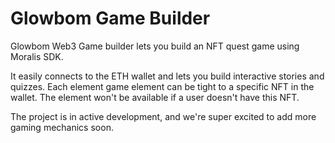 # Glowbom Game Builder

Glowbom Web3 Game builder lets you build an NFT quest game using Moralis SDK.

It easily connects to the ETH wallet and lets you build interactive stories and quizzes. Each element game element can be tight to a specific NFT in the wallet.
The element won't be available if a user doesn't have this NFT.

The project is in active development, and we're super excited to add more gaming mechanics soon.
